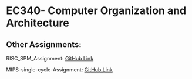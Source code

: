 # EC340- Computer Organization and Architecture

## Other Assignments:

RISC_SPM_Assignment: [GitHub Link](https://github.com/Utkar5hM/RISC_SPM_Assignment)


MIPS-single-cycle-Assignment: [GitHub Link](https://github.com/Utkar5hM/MIPS-single-cycle-Assignment)

